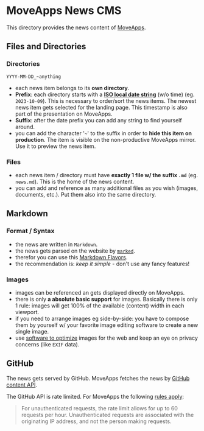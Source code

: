 # MoveApps News CMS

This directory provides the news content of [MoveApps](https://moveapps.org).

## Files and Directories

### Directories

`YYYY-MM-DD_~anything`

- each news item belongs to its **own directory**.
- **Prefix**: each directory starts with a **[ISO local date string](https://en.wikipedia.org/wiki/ISO_8601#Calendar_dates)** (w/o time) (eg. `2023-10-09`). This is necessary to order/sort the news items. The newest news item gets selected for the landing page. This timestamp is also part of the presentation on MoveApps.
- **Suffix**: after the date prefix you can add any string to find yourself around.
- you can add the character '`~`' to the suffix in order to **hide this item on production**. The item is visible on the non-productive MoveApps mirror. Use it to preview the news item.

### Files

- each news item / directory must have **exactly 1 file w/ the suffix `.md`** (eg. `news.md`). This is the home of the news content.
- you can add and reference as many additional files as you wish (images, documents, etc.). Put them also into the same directory.

## Markdown

### Format / Syntax

- the news are written in `Markdown`.
- the news gets parsed on the website by [`marked`](https://marked.js.org/).
- therefor you can use this [Markdown Flavors](https://marked.js.org/#specifications).
- the recommendation is: _keep it simple_ - don't use any fancy features!

### Images

- images can be referenced an gets displayed directly on MoveApps.
- there is only **a absolute basic support** for images. Basically there is only 1 rule: images will get 100% of the available (content) width in each viewport.
- if you need to arrange images eg side-by-side: you have to compose them by yourself w/ your favorite image editing software to create a new single image.
- use [software to optimize](https://imageoptim.com/online) images for the web and keep an eye on privacy concerns (like `EXIF` data). 

## GitHub

The news gets served by GitHub. MoveApps fetches the news by [GitHub content API](https://docs.github.com/en/rest/repos/contents?apiVersion=2022-11-28).

The GitHub API is rate limited. For MoveApps the following [rules apply](https://docs.github.com/en/rest/overview/resources-in-the-rest-api?apiVersion=2022-11-28#rate-limits-for-requests-from-personal-accounts):

> For unauthenticated requests, the rate limit allows for up to 60 requests per hour. Unauthenticated requests are associated with the originating IP address, and not the person making requests.